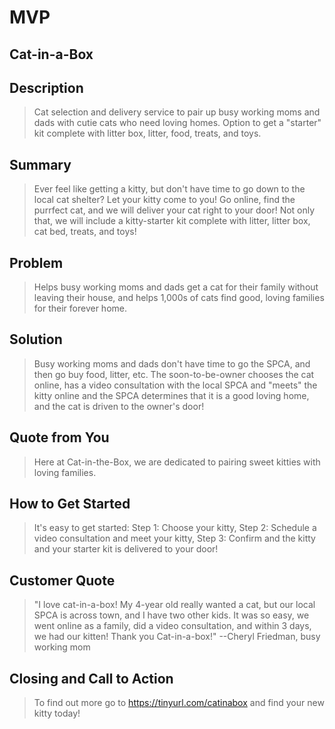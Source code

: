 # MVP #

<!--
> This material was originally posted [here](http://www.quora.com/What-is-Amazons-approach-to-product-development-and-product-management). It is reproduced here for posterities sake.

There is an approach called "working backwards" that is widely used at Amazon. They work backwards from the customer, rather than starting with an idea for a product and trying to bolt customers onto it. While working backwards can be applied to any specific product decision, using this approach is especially important when developing new products or features.

For new initiatives a product manager typically starts by writing an internal press release announcing the finished product. The target audience for the press release is the new/updated product's customers, which can be retail customers or internal users of a tool or technology. Internal press releases are centered around the customer problem, how current solutions (internal or external) fail, and how the new product will blow away existing solutions.

If the benefits listed don't sound very interesting or exciting to customers, then perhaps they're not (and shouldn't be built). Instead, the product manager should keep iterating on the press release until they've come up with benefits that actually sound like benefits. Iterating on a press release is a lot less expensive than iterating on the product itself (and quicker!).

If the press release is more than a page and a half, it is probably too long. Keep it simple. 3-4 sentences for most paragraphs. Cut out the fat. Don't make it into a spec. You can accompany the press release with a FAQ that answers all of the other business or execution questions so the press release can stay focused on what the customer gets. My rule of thumb is that if the press release is hard to write, then the product is probably going to suck. Keep working at it until the outline for each paragraph flows.

Oh, and I also like to write press-releases in what I call "Oprah-speak" for mainstream consumer products. Imagine you're sitting on Oprah's couch and have just explained the product to her, and then you listen as she explains it to her audience. That's "Oprah-speak", not "Geek-speak".

Once the project moves into development, the press release can be used as a touchstone; a guiding light. The product team can ask themselves, "Are we building what is in the press release?" If they find they're spending time building things that aren't in the press release (overbuilding), they need to ask themselves why. This keeps product development focused on achieving the customer benefits and not building extraneous stuff that takes longer to build, takes resources to maintain, and doesn't provide real customer benefit (at least not enough to warrant inclusion in the press release).
 -->

## Cat-in-a-Box ##

## Description ##
  > Cat selection and delivery service to pair up busy working moms and dads with cutie cats who need loving homes. Option to get a "starter" kit complete with litter box, litter, food, treats, and toys.

## Summary ##
  > Ever feel like getting a kitty, but don't have time to go down to the local cat shelter? Let your kitty come to you! Go online, find the purrfect cat, and we will deliver your cat right to your door! Not only that, we will include a kitty-starter kit complete with litter, litter box, cat bed, treats, and toys!
## Problem ##
  > Helps busy working moms and dads get a cat for their family without leaving their house, and helps 1,000s of cats find good, loving families for their forever home.

## Solution ##
  > Busy working moms and dads don't have time to go the SPCA, and then go buy food, litter, etc. The soon-to-be-owner chooses the cat online, has a video consultation with the local SPCA and "meets" the kitty online and the SPCA determines that it is a good loving home, and the cat is driven to the owner's door!

## Quote from You ##
  > Here at Cat-in-the-Box, we are dedicated to pairing sweet kitties with loving families.

## How to Get Started ##
  > It's easy to get started: Step 1: Choose your kitty, Step 2: Schedule a video consultation and meet your kitty, Step 3: Confirm and the kitty and your starter kit is delivered to your door!

## Customer Quote ##
  > "I love cat-in-a-box! My 4-year old really wanted a cat, but our local SPCA is across town, and I have two other kids. It was so easy, we went online as a family, did a video consultation, and within 3 days, we had our kitten! Thank you Cat-in-a-box!" --Cheryl Friedman, busy working mom

## Closing and Call to Action ##
  > To find out more go to https://tinyurl.com/catinabox and find your new kitty today!
